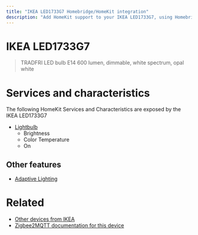 ```yaml
---
title: "IKEA LED1733G7 Homebridge/HomeKit integration"
description: "Add HomeKit support to your IKEA LED1733G7, using Homebridge, Zigbee2MQTT and homebridge-z2m."
---
```

<!---
This file has been GENERATED using src/docgen/docgen.ts
DO NOT EDIT THIS FILE MANUALLY!
-->
# IKEA LED1733G7
> TRADFRI LED bulb E14 600 lumen, dimmable, white spectrum, opal white


# Services and characteristics
The following HomeKit Services and Characteristics are exposed by
the IKEA LED1733G7

* [Lightbulb](../../light.md)
  * Brightness
  * Color Temperature
  * On


## Other features
* [Adaptive Lighting](../../light.md)


# Related
* [Other devices from IKEA](../index.md#ikea)
* [Zigbee2MQTT documentation for this device](https://www.zigbee2mqtt.io/devices/LED1733G7.html)